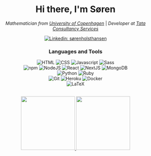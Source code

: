 <div align="center">
<h1> Hi there, I'm Søren</h1>

<p><em>Mathematician from <a href="https://www.ku.dk/english/">University of Copenhagen</a></em> | <em>Developer at <a href="https://www.tcs.com/">Tata Consultancy Services</a></em></p>


[![Linkedin: sørenholsthansen](https://img.shields.io/badge/-Søren_Holst_Hansen-blue?style=for-the-badge&logo=Linkedin&logoColor=white&link=https://www.linkedin.com/in/søren-holst-hansen/)](https://www.linkedin.com/in/søren-holst-hansen/)
<!--
[![GitHub Soren Holst Hansen](https://img.shields.io/github/followers/SorenHolstHansen?label=follow&style=social)](https://github.com/SorenHolstHansen)
-->

<h3>Languages and Tools</h3>


<img src="https://img.shields.io/static/v1?style=for-the-badge&logo=HTML5&message=HTML&label=&color=E34F26&labelColor=404040" alt="HTML">
<img src="https://img.shields.io/static/v1?style=for-the-badge&logo=CSS3&message=CSS&label=&color=1572B6&labelColor=404040" alt="CSS">
<img src="https://img.shields.io/static/v1?style=for-the-badge&logo=JavaScript&message=JavaScript&label=&color=F7DF1E&labelColor=404040" alt="Javascript">
<img src="https://img.shields.io/static/v1?style=for-the-badge&logo=Sass&message=Sass&label=&color=CC6699&labelColor=404040" alt="Sass">
<br>

<img src="https://img.shields.io/static/v1?style=for-the-badge&logo=NPM&message=NPM&label=&color=CB3837&labelColor=404040" alt="npm">
<img src="https://img.shields.io/static/v1?style=for-the-badge&logo=node.js&message=Node.js&label=&color=339933&labelColor=404040" alt="NodeJS">
<img src="https://img.shields.io/static/v1?style=for-the-badge&logo=React&message=React&label=&color=61DAFB&labelColor=404040" alt="React">
<img src="https://img.shields.io/static/v1?style=for-the-badge&logo=Next.js&message=Next.js&label=&color=000&labelColor=404040" alt="NextJS">
<img src="https://img.shields.io/static/v1?style=for-the-badge&logo=MongoDB&message=MongoDB&label=&color=47A248&labelColor=404040" alt="MongoDB">
<br>

<img src="https://img.shields.io/static/v1?style=for-the-badge&logo=Python&message=Python&label=&color=3776AB&labelColor=404040" alt="Python">
<img src="https://img.shields.io/static/v1?style=for-the-badge&logo=Ruby&message=Ruby&label=&color=CC342D&labelColor=404040" alt="Ruby">
<br>

<img src="https://img.shields.io/static/v1?style=for-the-badge&logo=Git&message=Git&label=&color=F05032&labelColor=404040" alt="Git">
<img src="https://img.shields.io/static/v1?style=for-the-badge&logo=Heroku&message=Heroku&label=&color=430098&labelColor=404040" alt="Heroku">
<img src="https://img.shields.io/static/v1?style=for-the-badge&logo=Docker&message=Docker&label=&color=2496ED&labelColor=404040" alt="Docker">
<br>

<img src="https://img.shields.io/static/v1?style=for-the-badge&logo=LaTeX&message=LaTeX&label=&color=008080&labelColor=404040" alt="LaTeX">

<br>
<br>

<p align="center">
  <a href="https://github.com/SorenHolstHansen">
    <img height="170em" src="https://github-readme-stats.vercel.app/api?username=SorenHolstHansen&theme=gruvbox&show_icons=true&include_all_commits=true&count_private=true" />
  </a>
  <a href="https://github.com/SorenHolstHansen">
    <img height="170em" src="https://github-readme-stats.vercel.app/api/top-langs/?username=SorenHolstHansen&layout=compact&theme=gruvbox" />
  </a>
</p>
</div>
<!--
**SorenHolstHansen/SorenHolstHansen** is a ✨ _special_ ✨ repository because its `README.md` (this file) appears on your GitHub profile.

Here are some ideas to get you started:

- 🔭 I’m currently working on ...
- 🌱 I’m currently learning ...
- 👯 I’m looking to collaborate on ...
- 🤔 I’m looking for help with ...
- 💬 Ask me about ...
- 📫 How to reach me: ...
- 😄 Pronouns: ...
- ⚡ Fun fact: ...
-->

